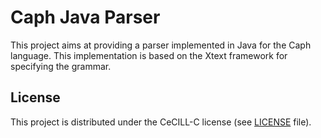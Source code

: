 # Caph Java Parser

This project aims at providing a parser implemented in Java for the Caph language. This implementation is based on the Xtext framework for specifying the grammar.

## License

This project is distributed under the CeCILL-C license (see [LICENSE](LICENSE) file).

